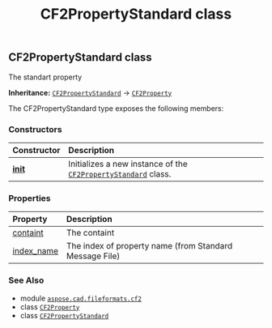 ﻿---
title: CF2PropertyStandard class
second_title: Aspose.CAD for Python via .NET API References
description: 
type: docs
weight: 150
url: /python-net/aspose.cad.fileformats.cf2/cf2propertystandard/
is_root: false
---

## CF2PropertyStandard class

The standart property



**Inheritance:** [`CF2PropertyStandard`](/cad/python-net/aspose.cad.fileformats.cf2/cf2propertystandard) → 
[`CF2Property`](/cad/python-net/aspose.cad.fileformats.cf2/cf2property)



The CF2PropertyStandard type exposes the following members:

### Constructors
| Constructor | Description |
| :- | :- |
| [__init__](/cad/python-net/aspose.cad.fileformats.cf2/cf2propertystandard/__init__/#int-str) | Initializes a new instance of the [`CF2PropertyStandard`](/cad/python-net/aspose.cad.fileformats.cf2/cf2propertystandard) class. |


### Properties
| Property | Description |
| :- | :- |
| [containt](/cad/python-net/aspose.cad.fileformats.cf2/cf2propertystandard/containt) | The containt |
| [index_name](/cad/python-net/aspose.cad.fileformats.cf2/cf2propertystandard/index_name) | The index of property name (from Standard Message File) |



### See Also
* module [`aspose.cad.fileformats.cf2`](..)
* class [`CF2Property`](/cad/python-net/aspose.cad.fileformats.cf2/cf2property)
* class [`CF2PropertyStandard`](/cad/python-net/aspose.cad.fileformats.cf2/cf2propertystandard)
